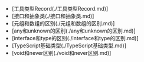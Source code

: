 - [工具类型Record(./工具类型Record.md)]
- [接口和抽象类(./接口和抽象类.md)]
- [元组和数组的区别(./元组和数组的区别.md)]
- [any和unknown的区别(./any和unknown的区别.md)]
- [interface和type的区别(./interface和type的区别.md)]
- [TypeScript基础类型(./TypeScript基础类型.md)]
- [void和never区别(./void和never区别.md)]

